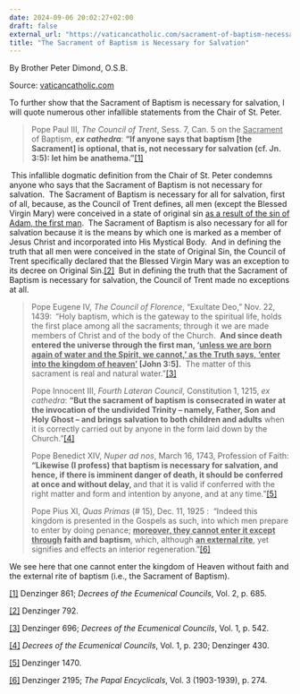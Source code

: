```yaml
---
date: 2024-09-06 20:02:27+02:00
draft: false
external_url: "https://vaticancatholic.com/sacrament-of-baptism-necessary-for-salvation"
title: "The Sacrament of Baptism is Necessary for Salvation"
---
```



By Brother Peter Dimond, O.S.B.

Source: [vaticancatholic.com](https://vaticancatholic.com/sacrament-of-baptism-necessary-for-salvation)


<p>To further show that the Sacrament of Baptism is necessary for salvation, I will quote numerous other infallible statements from the Chair of St. Peter.</p>
<blockquote>
<p>Pope Paul III, <em>The Council of Trent</em>, Sess. 7, Can. 5 on the <u>Sacrament</u> of Baptism, <strong><em>ex cathedra</em></strong>: <strong>“If anyone says that baptism [the Sacrament] is optional, that is, not necessary for salvation (cf. Jn. 3:5): let him be anathema.”</strong><a href="#_edn1" name="_ednref1">[1]</a></p>
</blockquote>
<p><strong> </strong>This infallible dogmatic definition from the Chair of St. Peter condemns anyone who says that the Sacrament of Baptism is not necessary for salvation.  The Sacrament of Baptism is necessary for all for salvation, first of all, because, as the Council of Trent defines, all men (except the Blessed Virgin Mary) were conceived in a state of original sin <u>as a result of the sin of Adam, the first man</u>.  The Sacrament of Baptism is also necessary for all for salvation because it is the means by which one is marked as a member of Jesus Christ and incorporated into His Mystical Body.  And in defining the truth that all men were conceived in the state of Original Sin, the Council of Trent specifically declared that the Blessed Virgin Mary was an exception to its decree on Original Sin.<a href="#_edn2" name="_ednref2">[2]</a>  But in defining the truth that the Sacrament of Baptism is necessary for salvation, the Council of Trent made no exceptions at all.</p>
<blockquote>
<p>Pope Eugene IV, <em>The Council of Florence</em>, “Exultate Deo,” Nov. 22, 1439:<strong>  </strong>“Holy baptism, which is the gateway to the spiritual life, holds the first place among all the sacraments; through it we are made members of Christ and of the body of the Church.  <strong>And since death entered the universe through the first man, ‘<u>unless we are born again of water and the Spirit, we cannot,’ as the Truth says, ‘enter into the kingdom of heaven’</u> [John 3:5].</strong>  The matter of this sacrament is real and natural water.”<a href="#_edn3" name="_ednref3">[3]</a></p>
<p>Pope Innocent III, <em>Fourth Lateran Council</em>, Constitution 1, 1215, <em>ex cathedra</em>: <strong>“But the sacrament of baptism is consecrated in water at the invocation of the undivided Trinity – namely, Father, Son and Holy Ghost – and brings salvation to both children and adults</strong> when it is correctly carried out by anyone in the form laid down by the Church.”<a href="#_edn4" name="_ednref4">[4]</a></p>
<p>Pope Benedict XIV, <em>Nuper ad nos</em>, March 16, 1743, Profession of Faith: <strong>“Likewise (I profess) that baptism is necessary for salvation, and hence, if there is imminent danger of death, it should be conferred at once and without delay, </strong>and that it is valid if conferred with the right matter and form and intention by anyone, and at any time.”<a href="#_edn5" name="_ednref5">[5]</a></p>
<p>Pope Pius XI, <em>Quas Primas </em>(# 15), Dec. 11, 1925 :  “Indeed this kingdom is presented in the Gospels as such, into which men prepare to enter by doing penance; <strong><u>moreover, they cannot enter it except through</u></strong> <strong>faith and baptism</strong>, which, although <strong><u>an external rite</u></strong>, yet signifies and effects an interior regeneration.”<a href="#_edn6" name="_ednref6">[6]</a> </p>
</blockquote>
<p>We see here that one cannot enter the kingdom of Heaven without faith and the external rite of baptism (i.e., the Sacrament of Baptism).</p>
<div class="footnotes">
<div>
<p><a href="#_ednref1" name="_edn1">[1]</a> Denzinger 861; <em>Decrees of the Ecumenical Councils</em>, Vol. 2, p. 685.</p>
</div>
<div>
<p><a href="#_ednref2" name="_edn2">[2]</a> Denzinger 792.</p>
</div>
<div>
<p><a href="#_ednref3" name="_edn3">[3]</a> Denzinger 696; <em>Decrees of the Ecumenical Councils</em>, Vol. 1, p. 542.</p>
</div>
<div>
<p><a href="#_ednref4" name="_edn4">[4]</a> <em>Decrees of the Ecumenical Councils</em>, Vol. 1, p. 230; Denzinger 430.</p>
</div>
<div>
<p><a href="#_ednref5" name="_edn5">[5]</a> Denzinger 1470.</p>
</div>
<div>
<p><a href="#_ednref6" name="_edn6">[6]</a> Denzinger 2195; <em>The Papal Encyclicals</em>, Vol. 3 (1903-1939), p. 274.</p>
</div>
</div>
</div>
